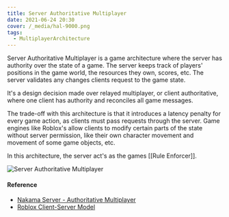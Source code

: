 ```yaml
---
title: Server Authoritative Multiplayer
date: 2021-06-24 20:30
cover: /_media/hal-9000.png
tags:
  - MultiplayerArchitecture
---
```


Server Authoritative Multiplayer is a game architecture where the server has authority over the state of a game. The server keeps track of players' positions in the game world, the resources they own, scores, etc. The server validates any changes clients request to the game state.
 
It's a design decision made over relayed multiplayer, or client authoritative, where one client has authority and reconciles all game messages.
 
The trade-off with this architecture is that it introduces a latency penalty for every game action, as clients must pass requests through the server. Game engines like Roblox's allow clients to modify certain parts of the state without server permission, like their own character movement and movement of some game objects, etc.
 
In this architecture, the server act's as the games [[Rule Enforcer]].
 
![Server Authoritative Multiplayer](/_media/server-auth.png)

#### Reference
  
* [Nakama Server - Authoritative Multiplayer](https://heroiclabs.com/docs/gameplay-multiplayer-server-multiplayer/)
* [Roblox Client-Server Model](https://developer.roblox.com/en-us/articles/Roblox-Client-Server-Model)